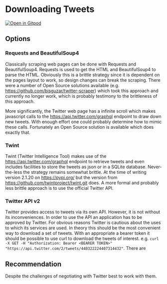 # Downloading Tweets

[![Open in Gitpod](https://gitpod.io/button/open-in-gitpod.svg)](https://gitpod.io/#https://github.com/joejcollins/lieutenant-green)


## Options

### Requests and BeautifulSoup4

Classically scraping web pages can be done with Requests and BeautifulSoup4.  Requests is used to get the HTML and BeautifulSoup4 to parse the HTML.  Obviously this is a brittle strategy since it is dependent on the pages layout to work, so design changes can break the scraping.  There were a number of Open Source solutions available (e.g. https://github.com/bisguzar/twitter-scraper) which took this approach and currently no longer work, which is probably testimony to the brittleness of this approach.

More significantly, the Twitter web page has a infinite scroll which makes javascript calls to the https://api.twitter.com/graphql endpoint to draw down new tweets.  With enough effort one could probably determine how to mimic these calls.  Fortunately an Open Source solution is available which does exactly that.

### Twint

Twint (Twitter Intelligence Tool) makes use of the https://api.twitter.com/graphql endpoint to retrieve tweets and even includes facilities to store the tweets as json or in a SQLite database.  Never-the-less the strategy remains somewhat brittle.  At the time of writing version 2.1.20 on https://pypi.org/ but the version from https://github.com/twintproject/twint.git does.  A more formal and probably less brittle approach is to use the official Twitter API.

### Twitter API v2

Twitter provides access to tweets via its own API.  However, it is not without its inconveniences.  In order to use the API an application has to be approved by Twitter.  For obvious reasons Twitter is cautious about the uses to which its services are used.  In theory this should be the most convenient way to download a set of tweets.  With an appropriate a bearer token it should be possible to use curl to download the tweets of interest.  e.g.  `curl -X GET -H "Authorization: Bearer <BEARER TOKEN>" "https://api.twitter.com/2/tweets/440322224407314432"`.  There are 


## Recommendation


Despite the challenges of negotiating with Twitter best to work with them.

